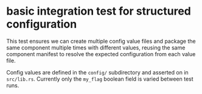# basic integration test for structured configuration

This test ensures we can create multiple config value files and package the
same component multiple times with different values, reusing the same component
manifest to resolve the expected configuration from each value file.

Config values are defined in the `config/` subdirectory and asserted on in
`src/lib.rs`. Currently only the `my_flag` boolean field is varied between
test runs.
